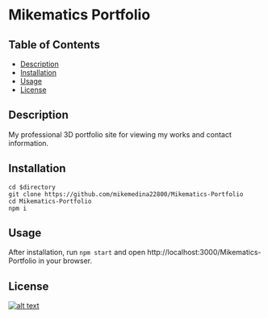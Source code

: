 # Mikematics Portfolio
## Table of Contents
- [Description](#description)
- [Installation](#installation)
- [Usage](#usage)
- [License](#license)
## Description
My professional 3D portfolio site for viewing my works and contact information.
## Installation
```
cd $directory
git clone https://github.com/mikemedina22800/Mikematics-Portfolio
cd Mikematics-Portfolio
npm i 
```
## Usage
After installation, run `npm start` and open http://localhost:3000/Mikematics-Portfolio in your browser.

## License
[![alt text](https://img.shields.io/badge/License-ISC-blue.svg)](https://opensource.org/licenses/ISC)
